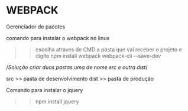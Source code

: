 # WEBPACK
Gerenciador de pacotes 

comando para instalar o webpack no linux
>> escolha atraves do CMD a pasta que vai receber o projeto e digite
>> npm install webpack webpack-cli --save-dev

/*Solução criar duas pastas uma de nome src e outra dist*/

src >> pasta de desenvolvimento
dist >> pasta de produção

Comando para instalar o jquery
>> npm install jquery
